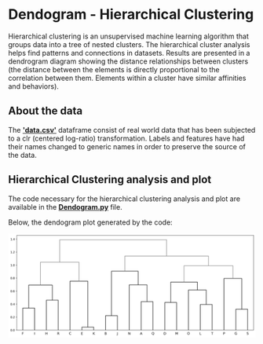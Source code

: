 # Dendogram - Hierarchical Clustering

Hierarchical clustering is an unsupervised machine learning algorithm that groups data into a tree of nested clusters. The hierarchical cluster analysis helps find patterns and connections in datasets. Results are presented in a dendrogram diagram showing the distance relationships between clusters (the distance between the elements is directly proportional to the correlation between them. Elements within a cluster have similar affinities and behaviors).

## About the data
The __['data.csv'](https://github.com/CassSouza/Dendogram-Plot-/tree/main/Data)__ dataframe consist of real world data that has been subjected to a clr (centered log-ratio) transformation. Labels and features have had their names changed to generic names in order to preserve the source of the data.

## Hierarchical Clustering analysis and plot

The code necessary for the hierarchical clustering analysis and plot are available in the __[Dendogram.py](https://github.com/CassSouza/Dendogram-Plot-/blob/main/Dendogram.py)__ file. 

Below, the dendogram plot generated by the code:

<div>
    <img src="https://github.com/CassSouza/Dendogram-Plot-/blob/main/Dendogram%20Plot/Dendogram.jpeg?raw=true" title="Python" alt="Dendogram"/>&nbsp;
</div>
